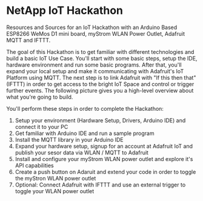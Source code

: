 # NetApp IoT Hackathon
Resources and Sources for an IoT Hackathon with an Arduino Based ESP8266 WeMos D1 mini board, myStrom WLAN Power Outlet, Adafruit MQTT and IFTTT.

The goal of this Hackathon is to get familiar with different technologies and build a basic IoT Use Case. You'll start with some basic steps, setup the IDE, hardware environment and run some basic programs. After that, you'll expand your local setup and make it communicating with Adafruit's IoT Platform using MQTT. The next step is to link Adafruit with "If this then that" (IFTTT) in order to get access to the bright IoT Space and control or trigger further events. The following picture gives you a high-level overview about what you're going to build.

You'll perform these steps in order to complete the Hackathon:
1. Setup your environment (Hardware Setup, Drivers, Arduino IDE) and connect it to your PC
2. Get familiar with Arduino IDE and run a sample program
3. Install the MQTT library in your Arduino IDE
4. Expand your hardware setup, signup for an account at Adafruit IoT and publish your sesor data via WLAN / MQTT to Adafruit
5. Install and configure your myStrom WLAN power outlet and explore it's API capabilities
6. Create a push button on Adaruit and extend your code in order to toggle the myStron WLAN power outlet
7. Optional: Connect Adafruit with IFTTT and use an external trigger to toggle your WLAN power outlet 
